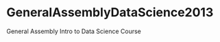 GeneralAssemblyDataScience2013
==============================

General Assembly Intro to Data Science Course
